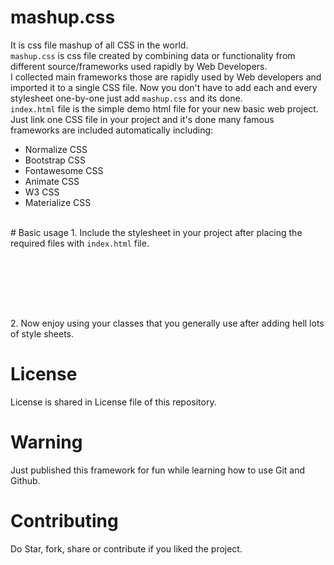# mashup.css
It is css file mashup of all CSS in the world. <br />
<code>mashup.css</code> is css file created by combining data or functionality from different source/frameworks used rapidly by Web Developers. <br />
I collected main frameworks those are rapidly used by Web developers and imported it to a single CSS file. Now you don't have to add each and every stylesheet one-by-one just add <code>mashup.css</code> and its done. <br />
<code>index.html</code> file is the simple demo html file for your new basic web project. <br />
Just link one CSS file in your project and it's done many famous frameworks are included automatically including: <br />
<ul>
  <li>Normalize CSS</li>
  <li>Bootstrap CSS</li>
  <li>Fontawesome CSS</li>
  <li>Animate CSS</li>
  <li>W3 CSS</li>
  <li>Materialize CSS</li>
</ul>
<br />
# Basic usage
1. Include the stylesheet in your project after placing the required files with <code>index.html</code> file. <br />
<code>
<pre><head>
  <meta name="viewport" content="width=device-width, initial-scale=1">
  <link rel="stylesheet" type="text/css" href="mashup.css">
</head></pre>
</code>
<br />
2. Now enjoy using your classes that you generally use after adding hell lots of style sheets.
<br />

# License
License is shared in License file of this repository.
<br />

# Warning
Just published this framework for fun while learning how to use Git and Github.
<br />
# Contributing
Do Star, fork, share or contribute if you liked the project.
